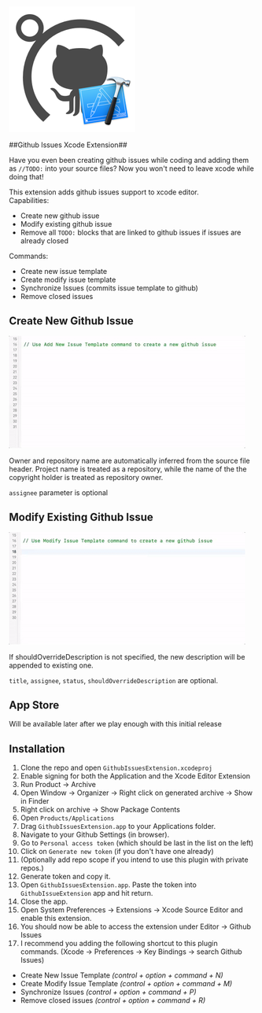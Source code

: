 ![image](https://raw.githubusercontent.com/ambientlight/GithubIssuesExtension/master/Contents/appIcon256.png)

##Github Issues Xcode Extension##

Have you even been creating github issues while coding and adding them as `//TODO:` into your source files? Now you won't need to leave xcode while doing that!

This extension adds github issues support to xcode editor.  
Capabilities: 

* Create new github issue
* Modify existing github issue
* Remove all `TODO:` blocks that are linked to github issues if issues are already closed

Commands:

* Create new issue template
* Create modify issue template
* Synchronize Issues (commits issue template to github)
* Remove closed issues

## Create New Github Issue

![image](https://raw.githubusercontent.com/ambientlight/GithubIssuesExtension/master/Contents/newIssue.gif)

Owner and repository name are automatically inferred from the source file header. Project name is treated as a repository, while the name of the the copyright holder is treated as repository owner.

``assignee`` parameter is optional

## Modify Existing Github Issue

![image](https://raw.githubusercontent.com/ambientlight/GithubIssuesExtension/master/Contents/modifyIssue.gif)

If shouldOverrideDescription is not specified, the new description will be appended to existing one. 

``title``, `assignee`, `status`, `shouldOverrideDescription` are optional.

## App Store

Will be available later after we play enough with this initial release

## Installation

1. Clone the repo and open ``GithubIssuesExtension.xcodeproj``
2. Enable signing for both the Application and the Xcode Editor Extension
3. Run Product -> Archive
4. Open Window -> Organizer -> Right click on generated archive -> Show in Finder
5. Right click on archive -> Show Package Contents
6. Open ``Products/Applications``
7. Drag ``GithubIssuesExtension.app`` to your Applications folder.
8. Navigate to your Github Settings (in browser). 
9. Go to `Personal access token` (which should be last in the list on the left)
10. Click on `Generate new token` (if you don't have one already)
11. (Optionally add repo scope if you intend to use this plugin with private repos.)
12. Generate token and copy it.
13. Open ``GithubIssuesExtension.app``. Paste the token into `GithubIssueExtension` app and hit return. 
14. Close the app.
15. Open System Preferences -> Extensions -> Xcode Source Editor and enable this extension.
16. You should now be able to access the extension under Editor -> Github Issues
17. I recommend you adding the following shortcut to this plugin commands. (Xcode -> Preferences -> Key Bindings -> search Github Issues) 

* Create New Issue Template _(control + option + command + N)_
* Create Modify Issue Template _(control + option + command + M)_
* Synchronize Issues _(control + option + command + P)_
* Remove closed issues _(control + option + command + R)_
